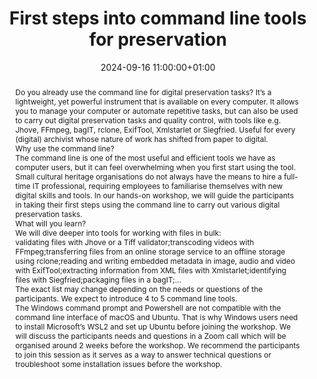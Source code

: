 ---
abstract: "Do you already use the command line for digital preservation tasks? It’s
  a lightweight, yet powerful instrument that is available on every computer. It allows
  you to manage your computer or automate repetitive tasks, but can also be used to
  carry out digital preservation tasks and quality control, with tools like e.g. Jhove,
  FFmpeg, bagIT, rclone, ExifTool, Xmlstarlet or Siegfried. Useful for every (digital)
  archivist whose nature of work has shifted from paper to digital. \n\nWhy use the
  command line?\n-------------------------\n\nThe command line is one of the most
  useful and efficient tools we have as computer users, but it can feel overwhelming
  when you first start using the tool. Small cultural heritage organisations do not
  always have the means to hire a full-time IT professional, requiring employees to
  familiarise themselves with new digital skills and tools. In our hands-on workshop,
  we will guide the participants in taking their first steps using the command line
  to carry out various digital preservation tasks.\n\nWhat will you learn?\n--------------------\nWe
  will dive deeper into tools for working with files in bulk:\n - validating files
  with Jhove or a Tiff validator;\n - transcoding videos with FFmpeg;\n - transferring
  files from an online storage service to an offline storage using rclone;\n- reading
  and writing embedded metadata in image, audio and video with ExifTool;\n- extracting
  information from XML files with Xmlstarlet;\n- identifying files with Siegfried;\n-
  packaging files in a bagIT;\n- ...\n\nThe exact list may change depending on the
  needs or questions of the participants. We expect to introduce 4 to 5 command line
  tools.\n\nThe Windows command prompt and Powershell are not compatible with the
  command line interface of macOS and Ubuntu. That is why Windows users need to install
  Microsoft’s WSL2 and set up Ubuntu before joining the workshop.\nWe will discuss
  the participants needs and questions in a Zoom call which will be organised around
  2 weeks before the workshop. We recommend the participants to join this session
  as it serves as a way to answer technical questions or troubleshoot some installation
  issues before the workshop."
creators:
- Lode Scheers
- ' Nastasia Vanderperren'
date: 2024-09-16 11:00:00+01:00
document_url: ''
grand_parent: iPRES
institutions: []
keywords:
- information technology for dp
- start 2 preserve
landing_page_url: ''
language: eng
layout: publication
license: Creative Commons Attribution Share-Alike 4.0 (CC-BY-SA-4.0)
notes_url: ''
parent: iPRES 2024
publication_type: workshop
size: null
slides_url: ''
source_name: iPRES
stream_url: ''
title: First steps into command line tools for preservation
year: 2024
---